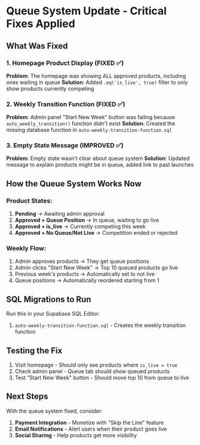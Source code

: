 # Queue System Update - Critical Fixes Applied

## What Was Fixed

### 1. Homepage Product Display (FIXED ✅)
**Problem**: The homepage was showing ALL approved products, including ones waiting in queue
**Solution**: Added `.eq('is_live', true)` filter to only show products currently competing

### 2. Weekly Transition Function (FIXED ✅)
**Problem**: Admin panel "Start New Week" button was failing because `auto_weekly_transition()` function didn't exist
**Solution**: Created the missing database function in `auto-weekly-transition-function.sql`

### 3. Empty State Message (IMPROVED ✅)
**Problem**: Empty state wasn't clear about queue system
**Solution**: Updated message to explain products might be in queue, added link to past launches

## How the Queue System Works Now

### Product States:
1. **Pending** → Awaiting admin approval
2. **Approved + Queue Position** → In queue, waiting to go live
3. **Approved + is_live** → Currently competing this week
4. **Approved + No Queue/Not Live** → Competition ended or rejected

### Weekly Flow:
1. Admin approves products → They get queue positions
2. Admin clicks "Start New Week" → Top 10 queued products go live
3. Previous week's products → Automatically set to not live
4. Queue positions → Automatically reordered starting from 1

## SQL Migrations to Run

Run this in your Supabase SQL Editor:
1. `auto-weekly-transition-function.sql` - Creates the weekly transition function

## Testing the Fix

1. Visit homepage - Should only see products where `is_live = true`
2. Check admin panel - Queue tab should show queued products
3. Test "Start New Week" button - Should move top 10 from queue to live

## Next Steps

With the queue system fixed, consider:
1. **Payment Integration** - Monetize with "Skip the Line" feature
2. **Email Notifications** - Alert users when their product goes live
3. **Social Sharing** - Help products get more visibility